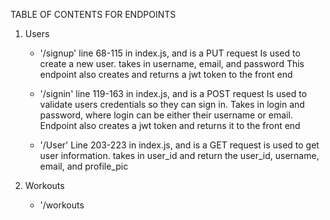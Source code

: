 TABLE OF CONTENTS FOR ENDPOINTS

1. Users
    - '/signup' 
        line 68-115 in index.js, and is a PUT request
        Is used to create a new user. takes in username, email, and password 
        This endpoint also creates and returns a jwt token to the front end

    - '/signin'
        line 119-163 in index.js, and is a POST request
        Is used to validate users credentials so they can sign in. 
        Takes in login and password, where login can be either their username
        or email. Endpoint also creates a jwt token and returns it to the front end

    - '/User' 
        Line 203-223 in index.js, and is a GET request
        is used to get user information. takes in user_id and return the user_id, username, email, and profile_pic

2. Workouts
    - '/workouts
        
